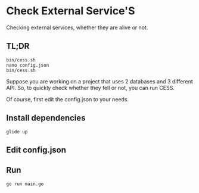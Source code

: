 # Check External Service'S

Checking external services, whether they are alive or not.

## TL;DR
```shell
bin/cess.sh
nano config.json
bin/cess.sh
```

Suppose you are working on a project that uses 2 databases and 3 different API. So, to quickly check whether they fell or not, you can run CESS.

Of course, first edit the config.json to your needs.

## Install dependencies

```shell
glide up
```

## Edit config.json

## Run

```shell
go run main.go
```
